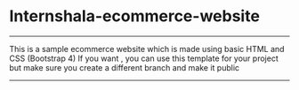# Internshala-ecommerce-website
---
This is a sample ecommerce website which is made using basic HTML and CSS (Bootstrap 4)
If you want , you can use this template for your project but make sure you create a different branch and make it public

---
